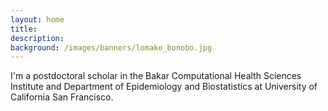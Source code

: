 ```yaml
---
layout: home
title:
description:
background: /images/banners/lomako_bonobo.jpg
---
```


I'm a postdoctoral scholar in the Bakar Computational Health Sciences
Institute and Department of Epidemiology and Biostatistics at University
of California San Francisco.
